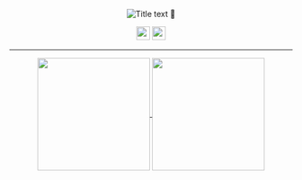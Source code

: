 <p align="center">
  <img src="https://readme-typing-svg.demolab.com/?lines=hello;salut;привет;こんにちは;&font=Fira%20Code&center=true&width=480&height=50&duration=4000&pause=1000" alt="Title text"> 👋
</p>

<p align="center">
  <img height="24" width="24" src="https://cdn.simpleicons.org/nixos/black/white" />
  <img height="24" width="24" src="https://cdn.simpleicons.org/python/black/white" />
</p>

---

<p align="center">
  <a href="https://github.com/anuraghazra/github-readme-stats">
    <img height=200 align="center" src="https://github-readme-stats.vercel.app/api?username=qlexqndru&show_icons=true&rank_icon=percentile&card_width=220&theme=transparent&custom_title='Q's Stats'" />
  </a>
  <a href="https://github.com/anuraghazra/convoychat">
    <img height=200 align="center" src="https://github-readme-stats.vercel.app/api/top-langs/?username=qlexqndru&layout=donut&card_width=220&theme=transparent&custom_title='Q's Langs'" />
  </a>
</p>
